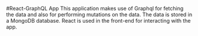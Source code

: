 #React-GraphQL App
This application makes use of Graphql for fetching the data and also for performing
mutations on the data. The data is stored in a MongoDB database. React is used in the front-end for interacting with the app.
